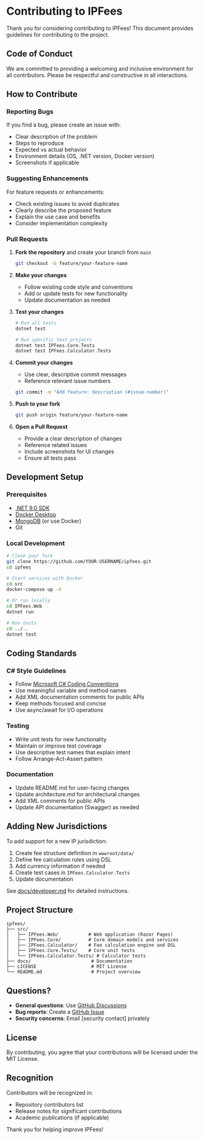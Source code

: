 # Contributing to IPFees

Thank you for considering contributing to IPFees! This document provides guidelines for contributing to the project.

## Code of Conduct

We are committed to providing a welcoming and inclusive environment for all contributors. Please be respectful and constructive in all interactions.

## How to Contribute

### Reporting Bugs

If you find a bug, please create an issue with:
- Clear description of the problem
- Steps to reproduce
- Expected vs actual behavior
- Environment details (OS, .NET version, Docker version)
- Screenshots if applicable

### Suggesting Enhancements

For feature requests or enhancements:
- Check existing issues to avoid duplicates
- Clearly describe the proposed feature
- Explain the use case and benefits
- Consider implementation complexity

### Pull Requests

1. **Fork the repository** and create your branch from `main`
   ```bash
   git checkout -b feature/your-feature-name
   ```

2. **Make your changes**
   - Follow existing code style and conventions
   - Add or update tests for new functionality
   - Update documentation as needed

3. **Test your changes**
   ```bash
   # Run all tests
   dotnet test
   
   # Run specific test projects
   dotnet test IPFees.Core.Tests
   dotnet test IPFees.Calculator.Tests
   ```

4. **Commit your changes**
   - Use clear, descriptive commit messages
   - Reference relevant issue numbers
   ```bash
   git commit -m "Add feature: description (#issue-number)"
   ```

5. **Push to your fork**
   ```bash
   git push origin feature/your-feature-name
   ```

6. **Open a Pull Request**
   - Provide a clear description of changes
   - Reference related issues
   - Include screenshots for UI changes
   - Ensure all tests pass

## Development Setup

### Prerequisites

- [.NET 9.0 SDK](https://dotnet.microsoft.com/download)
- [Docker Desktop](https://www.docker.com/products/docker-desktop)
- [MongoDB](https://www.mongodb.com/try/download/community) (or use Docker)
- Git

### Local Development

```bash
# Clone your fork
git clone https://github.com/YOUR-USERNAME/ipfees.git
cd ipfees

# Start services with Docker
cd src
docker-compose up -d

# Or run locally
cd IPFees.Web
dotnet run

# Run tests
cd ../..
dotnet test
```

## Coding Standards

### C# Style Guidelines

- Follow [Microsoft C# Coding Conventions](https://docs.microsoft.com/en-us/dotnet/csharp/fundamentals/coding-style/coding-conventions)
- Use meaningful variable and method names
- Add XML documentation comments for public APIs
- Keep methods focused and concise
- Use async/await for I/O operations

### Testing

- Write unit tests for new functionality
- Maintain or improve test coverage
- Use descriptive test names that explain intent
- Follow Arrange-Act-Assert pattern

### Documentation

- Update README.md for user-facing changes
- Update architecture.md for architectural changes
- Add XML comments for public APIs
- Update API documentation (Swagger) as needed

## Adding New Jurisdictions

To add support for a new IP jurisdiction:

1. Create fee structure definition in `wwwroot/data/`
2. Define fee calculation rules using DSL
3. Add currency information if needed
4. Create test cases in `IPFees.Calculator.Tests`
5. Update documentation

See [docs/developer.md](docs/developer.md) for detailed instructions.

## Project Structure

```
ipfees/
├── src/
│   ├── IPFees.Web/           # Web application (Razor Pages)
│   ├── IPFees.Core/          # Core domain models and services
│   ├── IPFees.Calculator/    # Fee calculation engine and DSL
│   ├── IPFees.Core.Tests/    # Core unit tests
│   └── IPFees.Calculator.Tests/ # Calculator tests
├── docs/                      # Documentation
├── LICENSE                    # MIT License
└── README.md                  # Project overview
```

## Questions?

- **General questions**: Use [GitHub Discussions](https://github.com/[username]/ipfees/discussions)
- **Bug reports**: Create a [GitHub Issue](https://github.com/[username]/ipfees/issues)
- **Security concerns**: Email [security contact] privately

## License

By contributing, you agree that your contributions will be licensed under the MIT License.

## Recognition

Contributors will be recognized in:
- Repository contributors list
- Release notes for significant contributions
- Academic publications (if applicable)

Thank you for helping improve IPFees!
